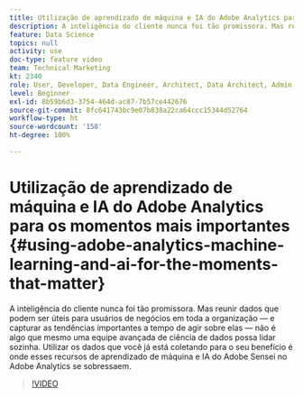 ```yaml
---
title: Utilização de aprendizado de máquina e IA do Adobe Analytics para os momentos mais importantes
description: A inteligência do cliente nunca foi tão promissora. Mas reunir dados que podem ser úteis para usuários de negócios em toda a organização — e capturar as tendências importantes a tempo de agir sobre elas — não é algo que mesmo uma equipe avançada de ciência de dados possa lidar sozinha. Utilizar os dados que você já está coletando para o seu benefício é onde esses recursos de aprendizado de máquina e IA do Adobe Sensei no Adobe Analytics se sobressaem.
feature: Data Science
topics: null
activity: use
doc-type: feature video
team: Technical Marketing
kt: 2340
role: User, Developer, Data Engineer, Architect, Data Architect, Admin, Leader
level: Beginner
exl-id: 8b59b6d3-3754-464d-ac87-7b57ce442676
source-git-commit: 8fc641743bc9e07b838a22ca64ccc15344d52764
workflow-type: ht
source-wordcount: '158'
ht-degree: 100%

---
```


# Utilização de aprendizado de máquina e IA do Adobe Analytics para os momentos mais importantes {#using-adobe-analytics-machine-learning-and-ai-for-the-moments-that-matter}

A inteligência do cliente nunca foi tão promissora. Mas reunir dados que podem ser úteis para usuários de negócios em toda a organização — e capturar as tendências importantes a tempo de agir sobre elas — não é algo que mesmo uma equipe avançada de ciência de dados possa lidar sozinha. Utilizar os dados que você já está coletando para o seu benefício é onde esses recursos de aprendizado de máquina e IA do Adobe Sensei no Adobe Analytics se sobressaem.

>[!VIDEO](https://video.tv.adobe.com/v/25837/?quality=12&learn=on)

